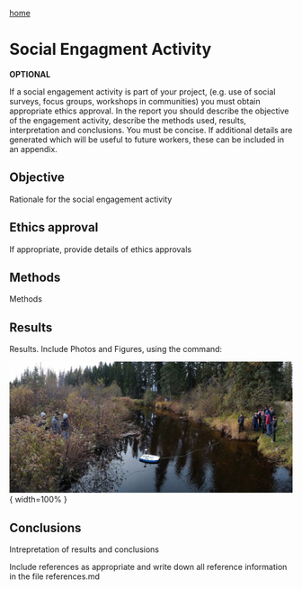 ---
---

[home](home.html)

# Social Engagment Activity

**OPTIONAL**

If a social engagement activity is part of your project, (e.g. use of social surveys, focus groups, workshops in communities) you must obtain appropriate ethics approval. In the report you should describe the objective of the engagement activity, describe the methods used, results, interpretation and conclusions. You must be concise. If additional details are generated which will be useful to future workers, these can be included in an appendix.

## Objective

Rationale for the social engagement activity

## Ethics approval

If appropriate, provide details of ethics approvals

## Methods

Methods

## Results

Results. Include Photos and Figures, using the command:

![](figures/Photo01.jpg){ width=100% }

## Conclusions

Intrepretation of results and conclusions

Include references as appropriate and write down all reference information in the file references.md
